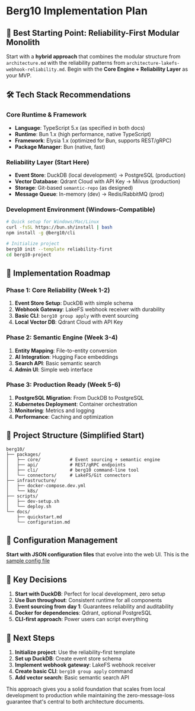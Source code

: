 # Berg10 Implementation Plan

## 🎯 Best Starting Point: Reliability-First Modular Monolith

Start with a **hybrid approach** that combines the modular structure from `architecture.md` with the reliability patterns from `architecture-lakefs-webhook-reliability.md`. Begin with the **Core Engine + Reliability Layer** as your MVP.

## 🛠️ Tech Stack Recommendations

### Core Runtime & Framework
- **Language**: TypeScript 5.x (as specified in both docs)
- **Runtime**: Bun 1.x (high performance, native TypeScript)
- **Framework**: Elysia 1.x (optimized for Bun, supports REST/gRPC)
- **Package Manager**: Bun (native, fast)

### Reliability Layer (Start Here)
- **Event Store**: DuckDB (local development) → PostgreSQL (production)
- **Vector Database**: Qdrant Cloud with API Key → Milvus (production)
- **Storage**: Git-based `semantic-repo` (as designed)
- **Message Queue**: In-memory (dev) → Redis/RabbitMQ (prod)

### Development Environment (Windows-Compatible)
```bash
# Quick setup for Windows/Mac/Linux
curl -fsSL https://bun.sh/install | bash
npm install -g @berg10/cli

# Initialize project
berg10 init --template reliability-first
cd berg10-project
```

## 🚀 Implementation Roadmap

### Phase 1: Core Reliability (Week 1-2)
1. **Event Store Setup**: DuckDB with simple schema
2. **Webhook Gateway**: LakeFS webhook receiver with durability
3. **Basic CLI**: `berg10 group apply` with event sourcing
4. **Local Vector DB**: Qdrant Cloud with API Key

### Phase 2: Semantic Engine (Week 3-4)
1. **Entity Mapping**: File-to-entity conversion
2. **AI Integration**: Hugging Face embeddings
3. **Search API**: Basic semantic search
4. **Admin UI**: Simple web interface

### Phase 3: Production Ready (Week 5-6)
1. **PostgreSQL Migration**: From DuckDB to PostgreSQL
2. **Kubernetes Deployment**: Container orchestration
3. **Monitoring**: Metrics and logging
4. **Performance**: Caching and optimization

## 📁 Project Structure (Simplified Start)

```
berg10/
├── packages/
│   ├── core/           # Event sourcing + semantic engine
│   ├── api/            # REST/gRPC endpoints
│   ├── cli/            # berg10 command-line tool
│   └── connectors/     # LakeFS/Git connectors
├── infrastructure/
│   ├── docker-compose.dev.yml
│   └── k8s/
├── scripts/
│   ├── dev-setup.sh
│   └── deploy.sh
└── docs/
    ├── quickstart.md
    └── configuration.md
```

## 🔧 Configuration Management

**Start with JSON configuration files** that evolve into the web UI. This is the [sample config file](./group-config-sample.json)

## 🎯 Key Decisions

1. **Start with DuckDB**: Perfect for local development, zero setup
2. **Use Bun throughout**: Consistent runtime for all components
3. **Event sourcing from day 1**: Guarantees reliability and auditability
4. **Docker for dependencies**: Qdrant, optional PostgreSQL
5. **CLI-first approach**: Power users can script everything

## 🚦 Next Steps

1. **Initialize project**: Use the reliability-first template
2. **Set up DuckDB**: Create event store schema
3. **Implement webhook gateway**: LakeFS webhook receiver
4. **Create basic CLI**: `berg10 group apply` command
5. **Add vector search**: Basic semantic search API

This approach gives you a solid foundation that scales from local development to production while maintaining the zero-message-loss guarantee that's central to both architecture documents.
